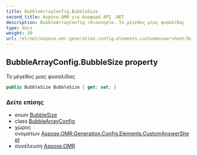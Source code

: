 ```yaml
---
title: BubbleArrayConfig.BubbleSize
second_title: Aspose.OMR για Αναφορά API .NET
description: BubbleArrayConfig ιδιοκτησία. Το μέγεθος μιας φυσαλίδας
type: docs
weight: 30
url: /el/net/aspose.omr.generation.config.elements.customanswersheet/bubblearrayconfig/bubblesize/
---
```

## BubbleArrayConfig.BubbleSize property

Το μέγεθος μιας φυσαλίδας

```csharp
public BubbleSize BubbleSize { get; set; }
```

### Δείτε επίσης

* enum [BubbleSize](../../../aspose.omr.generation/bubblesize/)
* class [BubbleArrayConfig](../)
* χώρος ονομάτων [Aspose.OMR.Generation.Config.Elements.CustomAnswerSheet](../../bubblearrayconfig/)
* συνέλευση [Aspose.OMR](../../../)


